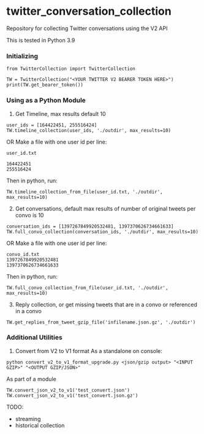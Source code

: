 # twitter_conversation_collection
Repository for collecting Twitter conversations using the V2 API

This is tested in Python 3.9

### Initializing
```
from TwitterCollection import TwitterCollection

TW = TwitterCollection("<YOUR TWITTER V2 BEARER TOKEN HERE>")
print(TW.get_bearer_token())
```

### Using as a Python Module 
1. Get Timeline, max results default 10
```
user_ids = [164422451, 255516424]
TW.timeline_collection(user_ids, './outdir', max_results=10)
```
OR
Make a file with one user id per line:
```
user_id.txt

164422451
255516424
``` 

Then in python, run:
```
TW.timeline_collection_from_file(user_id.txt, './outdir', max_results=10)
```

2. Get conversations, default max results of number of original tweets per convo is 10
```
conversation_ids = [1397267849920532481, 1397370626734661633]
TW.full_convo_collection(conversation_ids, './outdir', max_results=10)
```
OR
Make a file with one user id per line:
```
convo_id.txt
1397267849920532481
1397370626734661633
``` 

Then in python, run:
```
TW.full_convo_collection_from_file(user_id.txt, './outdir', max_results=10)
```

3. Reply collection, or get missing tweets that are in a convo or referenced in a convo
```
TW.get_replies_from_tweet_gzip_file('infilename.json.gz', './outdir')
```

### Additional Utilities 
1. Convert from V2 to V1 format
As a standalone on console: 
```
python convert_v2_to_v1_format_upgrade.py <json/gzip output> "<INPUT GZIP>" "<OUTPUT GZIP/JSON>"
```

As part of a module
```
TW.convert_json_v2_to_v1('test_convert.json')
TW.convert_json_v2_to_v1('test_convert.json.gz')
```

TODO:
- streaming 
- historical collection

